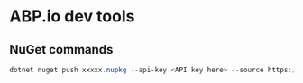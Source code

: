 # ABP.io dev tools

## NuGet commands

```powershell
dotnet nuget push xxxxx.nupkg --api-key <API key here> --source https://api.nuget.org/v3/index.json
```
